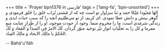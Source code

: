 +++
title = 'Prayer bpn1376 in فارسی'
tags = ['lang-fa', 'bpn-unsorted']
+++
اِلهَا مَعبُودا مَلِكا
حمد و ثنا سزاوار تو است چه كه از مُشتی تُراب خَلق را خَلق فرمودی و گوهر بينش و دانش عطا نمودی. ای كريم، از تو مي‌طلبيم آنچه را كه سببِ حيات ابدی و زندگی سَرمَدي است، ما را محروم منما. وجود از جودت موجود، او را از طِرازِ عِنايت منع مفرما و كل را به تجلّياتِ انوارِ نيّر توحيد منوّر گردان. لَكَ الامرُ فِی المبدَأ وَ المَعاد وَ لَكَ الحُكمُ يا مالِكَ الايجاد وَ مالِكَ العِباد.

-- Bahá'u'lláh

